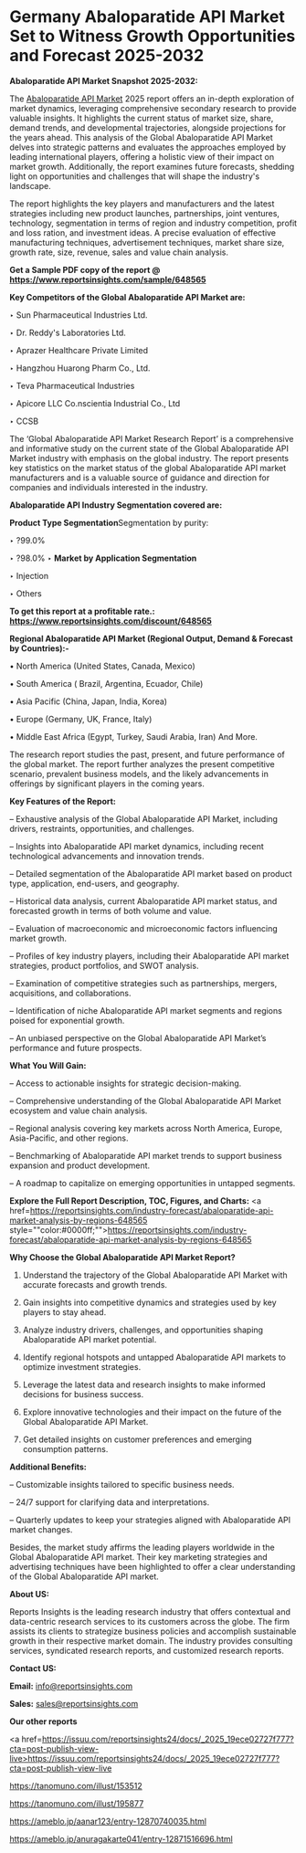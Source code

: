 # Germany Abaloparatide API Market Set to Witness Growth Opportunities and Forecast 2025-2032

<strong>Abaloparatide API Market Snapshot 2025-2032:</strong>

The <a href=https://www.reportsinsights.com/sample/648565>Abaloparatide API Market</a> 2025 report offers an in-depth exploration of market dynamics, leveraging comprehensive secondary research to provide valuable insights. It highlights the current status of market size, share, demand trends, and developmental trajectories, alongside projections for the years ahead. This analysis of the Global Abaloparatide API Market delves into strategic patterns and evaluates the approaches employed by leading international players, offering a holistic view of their impact on market growth. Additionally, the report examines future forecasts, shedding light on opportunities and challenges that will shape the industry's landscape.

The report highlights the key players and manufacturers and the latest strategies including new product launches, partnerships, joint ventures, technology, segmentation in terms of region and industry competition, profit and loss ration, and investment ideas. A precise evaluation of effective manufacturing techniques, advertisement techniques, market share size, growth rate, size, revenue, sales and value chain analysis.

<strong>Get a Sample PDF copy of the report @ <a href=https://www.reportsinsights.com/sample/648565 style=color:#0000ff;>https://www.reportsinsights.com/sample/648565</a></strong>

<strong>Key Competitors of the Global Abaloparatide API Market are:</strong>

‣ Sun Pharmaceutical Industries Ltd.

‣ Dr. Reddy's Laboratories Ltd.

‣ Aprazer Healthcare Private Limited

‣ Hangzhou Huarong Pharm Co., Ltd.

‣ Teva Pharmaceutical Industries

‣ Apicore LLC
 Co.nscientia Industrial Co., Ltd

‣ CCSB

The ‘Global Abaloparatide API Market Research Report’ is a comprehensive and informative study on the current state of the Global Abaloparatide API Market industry with emphasis on the global industry. The report presents key statistics on the market status of the global Abaloparatide API market manufacturers and is a valuable source of guidance and direction for companies and individuals interested in the industry.

<strong>Abaloparatide API Industry Segmentation covered are:</strong>

<strong>Product Type Segmentation</strong>Segmentation by purity: 

‣ ?99.0%

‣ ?98.0%
‣ 
<strong>Market by Application Segmentation</strong>

‣ Injection

‣ Others

<strong>To get this report at a profitable rate.: <a href=https://www.reportsinsights.com/discount/648565 style=color:#0000ff;>https://www.reportsinsights.com/discount/648565</a></strong>

<strong>Regional Abaloparatide API Market (Regional Output, Demand &amp; Forecast by Countries):-</strong>

• North America (United States, Canada, Mexico)

• South America ( Brazil, Argentina, Ecuador, Chile)

• Asia Pacific (China, Japan, India, Korea)

• Europe (Germany, UK, France, Italy)

• Middle East Africa (Egypt, Turkey, Saudi Arabia, Iran) And More.

The research report studies the past, present, and future performance of the global market. The report further analyzes the present competitive scenario, prevalent business models, and the likely advancements in offerings by significant players in the coming years.

<strong>Key Features of the Report:</strong>

– Exhaustive analysis of the Global Abaloparatide API Market, including drivers, restraints, opportunities, and challenges.

– Insights into Abaloparatide API market dynamics, including recent technological advancements and innovation trends.

– Detailed segmentation of the Abaloparatide API market based on product type, application, end-users, and geography.

– Historical data analysis, current Abaloparatide API market status, and forecasted growth in terms of both volume and value.

– Evaluation of macroeconomic and microeconomic factors influencing market growth.

– Profiles of key industry players, including their Abaloparatide API market strategies, product portfolios, and SWOT analysis.

– Examination of competitive strategies such as partnerships, mergers, acquisitions, and collaborations.

– Identification of niche Abaloparatide API market segments and regions poised for exponential growth.

– An unbiased perspective on the Global Abaloparatide API Market’s performance and future prospects.

<strong>What You Will Gain:</strong>

– Access to actionable insights for strategic decision-making.

– Comprehensive understanding of the Global Abaloparatide API Market ecosystem and value chain analysis.

– Regional analysis covering key markets across North America, Europe, Asia-Pacific, and other regions.

– Benchmarking of Abaloparatide API market trends to support business expansion and product development.

– A roadmap to capitalize on emerging opportunities in untapped segments.

<strong>Explore the Full Report Description, TOC, Figures, and Charts:</strong>
<a href=https://reportsinsights.com/industry-forecast/abaloparatide-api-market-analysis-by-regions-648565 style=""color:#0000ff;"">https://reportsinsights.com/industry-forecast/abaloparatide-api-market-analysis-by-regions-648565</a>

<strong>Why Choose the Global Abaloparatide API Market Report?</strong>

1. Understand the trajectory of the Global Abaloparatide API Market with accurate forecasts and growth trends.

2. Gain insights into competitive dynamics and strategies used by key players to stay ahead.

3. Analyze industry drivers, challenges, and opportunities shaping Abaloparatide API market potential.

4. Identify regional hotspots and untapped Abaloparatide API markets to optimize investment strategies.

5. Leverage the latest data and research insights to make informed decisions for business success.

6. Explore innovative technologies and their impact on the future of the Global Abaloparatide API Market.

7. Get detailed insights on customer preferences and emerging consumption patterns.

<strong>Additional Benefits:</strong>

– Customizable insights tailored to specific business needs.

– 24/7 support for clarifying data and interpretations.

– Quarterly updates to keep your strategies aligned with Abaloparatide API market changes.

Besides, the market study affirms the leading players worldwide in the Global Abaloparatide API market. Their key marketing strategies and advertising techniques have been highlighted to offer a clear understanding of the Global Abaloparatide API market.

<strong><strong>About US</strong>:</strong>

Reports Insights is the leading research industry that offers contextual and data-centric research services to its customers across the globe. The firm assists its clients to strategize business policies and accomplish sustainable growth in their respective market domain. The industry provides consulting services, syndicated research reports, and customized research reports.

<strong>Contact US:</strong>

<p class=><b>Email:</b> <a href=mailto:info@reportsinsights.com>info@reportsinsights.com</a></p>
<p class=><b>Sales:</b> <a href=mailto:sales@reportsinsights.com>sales@reportsinsights.com</a></p>

<strong>Our other reports</strong>

<a href=https://issuu.com/reportsinsights24/docs/_2025_19ece02727f777?cta=post-publish-view-live>https://issuu.com/reportsinsights24/docs/_2025_19ece02727f777?cta=post-publish-view-live</a>

<a href=https://tanomuno.com/illust/153512>https://tanomuno.com/illust/153512</a>

<a href=https://tanomuno.com/illust/195877>https://tanomuno.com/illust/195877</a>

<a href=https://ameblo.jp/aanar123/entry-12870740035.html>https://ameblo.jp/aanar123/entry-12870740035.html</a>

<a href=https://ameblo.jp/anuragakarte041/entry-12871516696.html>https://ameblo.jp/anuragakarte041/entry-12871516696.html</a>
